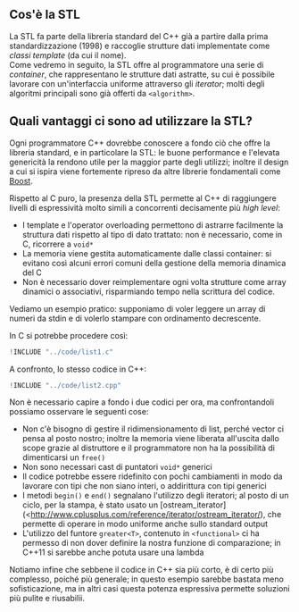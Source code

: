 ## Cos'è la STL
La STL fa parte della libreria standard del C++ già a partire dalla prima
standardizzazione (1998) e raccoglie strutture dati implementate come _classi
template_ (da cui il nome).<br>
Come vedremo in seguito, la STL offre al programmatore una serie di _container_, che
rappresentano le strutture dati astratte, su cui è possibile lavorare con
un'interfaccia uniforme attraverso gli _iterator_; molti degli algoritmi
principali sono già offerti da `<algorithm>`.

## Quali vantaggi ci sono ad utilizzare la STL?
Ogni programmatore C++ dovrebbe conoscere a fondo ciò che offre la libreria
standard, e in particolare la STL: le buone performance e l'elevata genericità
la rendono utile per la maggior parte degli utilizzi; inoltre il design a cui
si ispira viene fortemente ripreso da altre librerie fondamentali come
[Boost](http://www.boost.org/).

Rispetto al C puro, la presenza della STL permette al C++ di raggiungere
livelli di espressività molto simili a concorrenti decisamente più _high level_:

* I template e l'operator overloading permettono di astrarre facilmente la
  struttura dati rispetto al tipo di dato trattato: non è necessario, come in C,
  ricorrere a `void*`
* La memoria viene gestita automaticamente dalle classi container: si evitano così
  alcuni errori comuni della gestione della memoria dinamica del C
* Non è necessario dover reimplementare ogni volta strutture come array dinamici
  o associativi, risparmiando tempo nella scrittura del codice.

Vediamo un esempio pratico: supponiamo di voler leggere un array di numeri
da stdin e di volerlo stampare con ordinamento decrescente.

In C si potrebbe procedere così:
```c
!INCLUDE "../code/list1.c"
```

A confronto, lo stesso codice in C++:
```c++
!INCLUDE "../code/list2.cpp"
```

Non è necessario capire a fondo i due codici per ora, ma confrontandoli
possiamo osservare le seguenti cose:

* Non c'è bisogno di gestire il ridimensionamento di list, perché vector ci pensa
  al posto nostro; inoltre la memoria viene liberata all'uscita dallo scope
  grazie al distruttore e il programmatore non ha la possibilità di dimenticarsi
  un `free()`
* Non sono necessari cast di puntatori `void*` generici
* Il codice potrebbe essere ridefinito con pochi cambiamenti in modo da lavorare
  con tipi che non siano interi, o addirittura con tipi generici
* I metodi `begin()` e `end()` segnalano l'utilizzo degli iteratori; al posto
  di un ciclo, per la stampa, è stato usato un [ostream_iterator](<http://www.cplusplus.com/reference/iterator/ostream_iterator/),
  che permette di operare in modo uniforme anche sullo standard output
* L'utilizzo del funtore `greater<T>`, contenuto in `<functional>` ci ha permesso
  di non dover definire la nostra funzione di comparazione; in C++11 si sarebbe
  anche potuta usare una lambda

Notiamo infine che sebbene il codice in C++ sia più corto, è di certo più complesso,
poiché più generale; in questo  esempio sarebbe bastata meno sofisticazione,
ma in altri casi questa potenza  espressiva permette soluzioni più pulite
e riusabilii.

